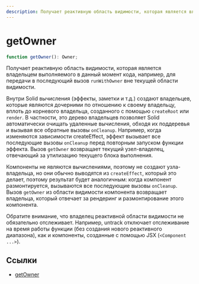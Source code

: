```yaml
---
description: Получает реактивную область видимости, которая является владельцем выполняемого в данный момент кода, например, для передачи в последующий вызов runWithOwner вне текущей области видимости
---
```


# getOwner

```ts
function getOwner(): Owner;
```

Получает реактивную область видимости, которая является владельцем выполняемого в данный момент кода, например, для передачи в последующий вызов `runWithOwner` вне текущей области видимости.

Внутри Solid вычисления (эффекты, заметки и т.д.) создают владельцев, которые являются дочерними по отношению к своему владельцу, вплоть до корневого владельца, созданного с помощью `createRoot` или `render`. В частности, это дерево владельцев позволяет Solid автоматически очищать удаленные вычисления, обходя их поддеревья и вызывая все обратные вызовы `onCleanup`. Например, когда изменяются зависимости createEffect, эффект вызывает все последующие вызовы `onCleanup` перед повторным запуском функции эффекта. Вызов `getOwner` возвращает текущий узел-владелец, отвечающий за утилизацию текущего блока выполнения.

Компоненты не являются вычислениями, поэтому не создают узла-владельца, но они обычно выводятся из `createEffect`, который это делает, поэтому результат будет аналогичным: когда компонент размонтируется, вызываются все последующие вызовы `onCleanup`. Вызов `getOwner` из области видимости компонента возвращает владельца, который отвечает за рендеринг и размонтирование этого компонента.

Обратите внимание, что владелец реактивной области видимости не обязательно отслеживает. Например, untrack отключает отслеживание на время работы функции (без создания нового реактивного диапазона), как и компоненты, созданные с помощью JSX (`<Component ...>`).

## Ссылки

-   [getOwner](https://docs.solidjs.com/references/api-reference/reactive-utilities/getOwner)
